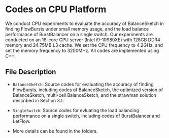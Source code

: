 # Codes on CPU Platform 

We conduct CPU experiments to evaluate the accuracy of BalanceSketch in finding FlowBursts under small memory usage, and the load balance performance of BurstBalancer on a single switch. Our experiments are conducted on an 18-core CPU server (Intel i9-10980XE) with 128GB DDR4 memory and 24.75MB L3 cache. We set the CPU frequency to 4.2GHz, and set the memory frequency to 3200MHz. All codes are implemented using C++. 


## File Description 

- `BalanceSketch`: Source codes for evaluating the accuracy of finding FlowBursts, including codes of BalanceSketch, the optimized version of BalanceSketch, multi-cell BalanceSketch, and the strawman solution described in Section 3.1. 

- `SingleSwitch`: Source codes for evluating the load balancing performance on a single switch, including codes of BurstBalancer and LetFlow. 

- More details can be found in the folders.